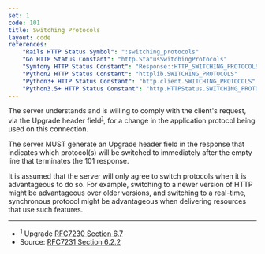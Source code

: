 ```yaml
---
set: 1
code: 101
title: Switching Protocols
layout: code
references:
    "Rails HTTP Status Symbol": ":switching_protocols"
    "Go HTTP Status Constant": "http.StatusSwitchingProtocols"
    "Symfony HTTP Status Constant": "Response::HTTP_SWITCHING_PROTOCOLS"
    "Python2 HTTP Status Constant": "httplib.SWITCHING_PROTOCOLS"
    "Python3+ HTTP Status Constant": "http.client.SWITCHING_PROTOCOLS"
    "Python3.5+ HTTP Status Constant": "http.HTTPStatus.SWITCHING_PROTOCOLS"
---
```


The server understands and is willing to comply with the client's
request, via the Upgrade header field<sup>[1](#ref-1)</sup>, for a
change in the application protocol being used on this connection.

The server MUST generate an Upgrade header field in the response that
indicates which protocol(s) will be switched to immediately after the
empty line that terminates the 101 response.

It is assumed that the server will only agree to switch protocols when
it is advantageous to do so. For example, switching to a newer version
of HTTP might be advantageous over older versions, and switching to a
real-time, synchronous protocol might be advantageous when delivering
resources that use such features.

---

* <span id="ref-1"><sup>1</sup> Upgrade [RFC7230 Section 6.7][2]</span>
* Source: [RFC7231 Section 6.2.2][1]

[1]: <http://tools.ietf.org/html/rfc7231#section-6.2.2>
[2]: <http://tools.ietf.org/html/rfc7230#section-6.7>
